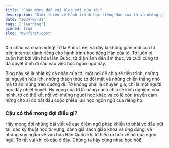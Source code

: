 ```yaml
---
title: "Chào mừng đến với blog mới của tớ!"
description: "Giới thiệu về hành trình học tiếng Hàn của tớ và những gì cậu có thể mong đợi từ blog này."
date: "2024-07-28"
tags: ["learning"]
pinned: true
slug: "my-first-post"
---
```


Xin chào và chào mừng! Tớ là Phúc Lee, và đây là không gian mới của tớ trên internet dành riêng cho hành trình học tiếng Hàn của tớ. Tớ luôn bị cuốn hút bởi văn hóa Hàn Quốc, từ điện ảnh đến ẩm thực, và cuối cùng tớ đã quyết định đi sâu vào việc học ngôn ngữ này.

Blog này sẽ là nhật ký cá nhân của tớ, một nơi để chia sẻ tiến trình, những tài nguyên hữu ích, những thách thức tớ đối mặt và những chiến thắng nhỏ mà tớ ăn mừng trên đường đi. Tớ không phải là chuyên gia, chỉ là một người học đầy nhiệt huyết. Hy vọng của tớ là bằng cách chia sẻ kinh nghiệm của mình, tớ có thể kết nối với những người học khác và có lẽ còn truyền cảm hứng cho ai đó bắt đầu cuộc phiêu lưu học ngôn ngữ của riêng họ.

### Cậu có thể mong đợi điều gì?

Hãy mong đợi những bài viết về các điểm ngữ pháp khiến tớ phải vò đầu bứt tai, các kỹ thuật học từ vựng, đánh giá sách giáo khoa và ứng dụng, và những suy ngẫm về văn hóa Hàn Quốc khi tớ hiểu rõ hơn về nó qua ngôn ngữ. Tớ rất vui khi có cậu ở đây. Chúng ta hãy cùng nhau học hỏi!
